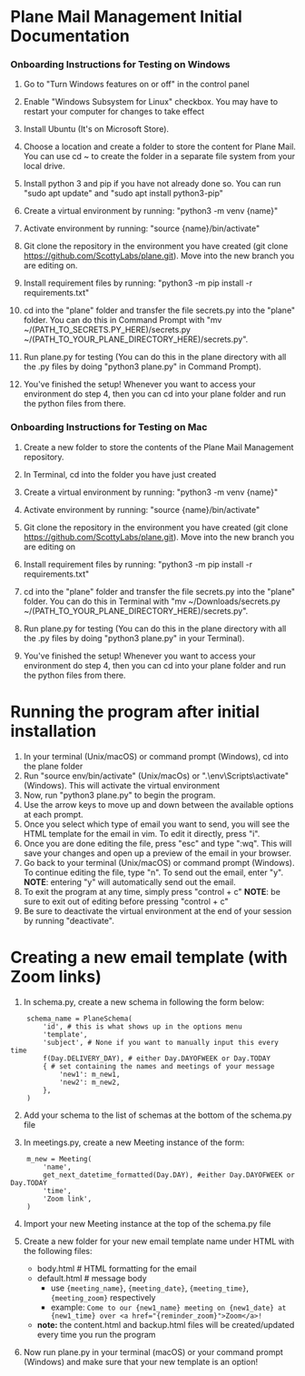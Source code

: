 # Plane Mail Management Initial Documentation

### Onboarding Instructions for Testing on Windows

1. Go to "Turn Windows features on or off" in the control panel

2. Enable "Windows Subsystem for Linux" checkbox. You may have to restart your computer for changes to take effect

3. Install Ubuntu (It's on Microsoft Store).

4. Choose a location and create a folder to store the content for Plane Mail. You can use cd ~ to create the folder in a separate file system from your local drive.

5. Install python 3 and pip if you have not already done so. You can run "sudo apt update" and "sudo apt install python3-pip"

6. Create a virtual environment by running: "python3 -m venv {name}"

7. Activate environment by running: "source {name}/bin/activate"

8. Git clone the repository in the environment you have created (git clone https://github.com/ScottyLabs/plane.git). Move into the new branch you are editing on.

9. Install requirement files by running: "python3 -m pip install -r requirements.txt"

10. cd into the "plane" folder and transfer the file secrets.py into the "plane" folder. You can do this in Command Prompt with "mv ~/(PATH_TO_SECRETS.PY_HERE)/secrets.py ~/(PATH_TO_YOUR_PLANE_DIRECTORY_HERE)/secrets.py". 

11. Run plane.py for testing (You can do this in the plane directory with all the .py files by doing "python3 plane.py" in Command Prompt).

12. You've finished the setup! Whenever you want to access your environment do step 4, then you can cd into your plane folder and run the python files from there.

### Onboarding Instructions for Testing on Mac

1. Create a new folder to store the contents of the Plane Mail Management repository. 

2. In Terminal, cd into the folder you have just created

3. Create a virtual environment by running: "python3 -m venv {name}"

4. Activate environment by running: "source {name}/bin/activate"

5. Git clone the repository in the environment you have created (git clone https://github.com/ScottyLabs/plane.git). Move into the new branch you are editing on

6. Install requirement files by running: "python3 -m pip install -r requirements.txt"

7. cd into the "plane" folder and transfer the file secrets.py into the "plane" folder. You can do this in Terminal with "mv ~/Downloads/secrets.py ~/(PATH_TO_YOUR_PLANE_DIRECTORY_HERE)/secrets.py". 

8. Run plane.py for testing (You can do this in the plane directory with all the .py files by doing "python3 plane.py" in your Terminal).

9. You've finished the setup! Whenever you want to access your environment do step 4, then you can cd into your plane folder and run the python files from there.

# Running the program after initial installation
1. In your terminal (Unix/macOS) or command prompt (Windows), cd into the plane folder
2. Run "source env/bin/activate" (Unix/macOs) or ".\env\Scripts\activate" (Windows). This will activate the virtual environment
3. Now, run "python3 plane.py" to begin the program. 
4. Use the arrow keys to move up and down between the available options at each prompt. 
5. Once you select which type of email you want to send, you will see the HTML template for the email in vim. To edit it directly, press "i".
6. Once you are done editing the file, press "esc" and type ":wq". This will save your changes and open up a preview of the email in your browser.
6. Go back to your terminal (Unix/macOS) or command prompt (Windows). To continue editing the file, type "n". To send out the email, enter "y".
    **NOTE**: entering "y" will automatically send out the email.
7. To exit the program at any time, simply press "control + c"
    **NOTE**: be sure to exit out of editing before pressing "control + c"
8. Be sure to deactivate the virtual environment at the end of your session by running "deactivate".


# Creating a new email template (with Zoom links)
1. In schema.py, create a new schema in following the form below:
```
    schema_name = PlaneSchema( 
        'id', # this is what shows up in the options menu 
        'template', 
        'subject', # None if you want to manually input this every time
        f(Day.DELIVERY_DAY), # either Day.DAYOFWEEK or Day.TODAY
        { # set containing the names and meetings of your message
            'new1': m_new1,
            'new2': m_new2,
        },
    )
```
2. Add your schema to the list of schemas at the bottom of the schema.py file

3. In meetings.py, create a new Meeting instance of the form:
```
    m_new = Meeting(
        'name',
        get_next_datetime_formatted(Day.DAY), #either Day.DAYOFWEEK or Day.TODAY
        'time',
        'Zoom link',
    )
```
4. Import your new Meeting instance at the top of the schema.py file

5. Create a new folder for your new email template name under HTML with the following files:
    - body.html # HTML formatting for the email
    - default.html # message body
        - use ```{meeting_name}```, ```{meeting_date}```, ```{meeting_time}```, ```{meeting_zoom}``` respectively
        - example: ```Come to our {new1_name} meeting on {new1_date} at {new1_time} over <a href="{reminder_zoom}">Zoom</a>!```
    - **note:** the content.html and backup.html files will be created/updated every time you run the program

6. Now run plane.py in your terminal (macOS) or your command prompt (Windows) and make sure that your new template is an option!
